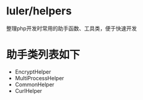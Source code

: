 # luler/helpers
整理php开发时常用的助手函数、工具类，便于快速开发
# 助手类列表如下
- EncryptHelper
- MultiProcessHelper
- CommonHelper
- CurlHelper
